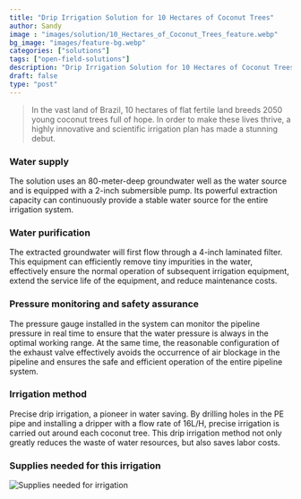 ```yaml
---
title: "Drip Irrigation Solution for 10 Hectares of Coconut Trees"
author: Sandy
image : "images/solution/10_Hectares_of_Coconut_Trees_feature.webp"
bg_image: "images/feature-bg.webp"
categories: ["solutions"]
tags: ["open-field-solutions"]
description: "Drip Irrigation Solution for 10 Hectares of Coconut Trees"
draft: false
type: "post"
---
```


> In the vast land of Brazil, 10 hectares of flat fertile land breeds 2050 young coconut trees full of hope. In order to make these lives thrive, a highly innovative and scientific irrigation plan has made a stunning debut.

### Water supply
The solution uses an 80-meter-deep groundwater well as the water source and is equipped with a 2-inch submersible pump. Its powerful extraction capacity can continuously provide a stable water source for the entire irrigation system.

### Water purification
The extracted groundwater will first flow through a 4-inch laminated filter. This equipment can efficiently remove tiny impurities in the water, effectively ensure the normal operation of subsequent irrigation equipment, extend the service life of the equipment, and reduce maintenance costs.

### Pressure monitoring and safety assurance
The pressure gauge installed in the system can monitor the pipeline pressure in real time to ensure that the water pressure is always in the optimal working range. At the same time, the reasonable configuration of the exhaust valve effectively avoids the occurrence of air blockage in the pipeline and ensures the safe and efficient operation of the entire pipeline system.

### Irrigation method
Precise drip irrigation, a pioneer in water saving. By drilling holes in the PE pipe and installing a dripper with a flow rate of 16L/H, precise irrigation is carried out around each coconut tree. This drip irrigation method not only greatly reduces the waste of water resources, but also saves labor costs.

### Supplies needed for this irrigation

![Supplies needed for irrigation](/images/solution/10_Hectares_of_Coconut_Trees_list.webp)